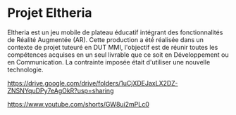 # Projet Eltheria

Eltheria est un jeu mobile de plateau éducatif intégrant des fonctionnalités de Réalité Augmentée (AR). Cette production a été réalisée dans un contexte de projet tuteuré en DUT MMI, l'objectif est de réunir toutes les compétences acquises en un seul livrable que ce soit en Développement ou en Communication. La contrainte imposée était d'utiliser une nouvelle technologie.

https://drive.google.com/drive/folders/1uCjXDEJaxLX2DZ-ZNSNYquDPy7eAgOkR?usp=sharing

https://www.youtube.com/shorts/GW8ui2mPLc0
